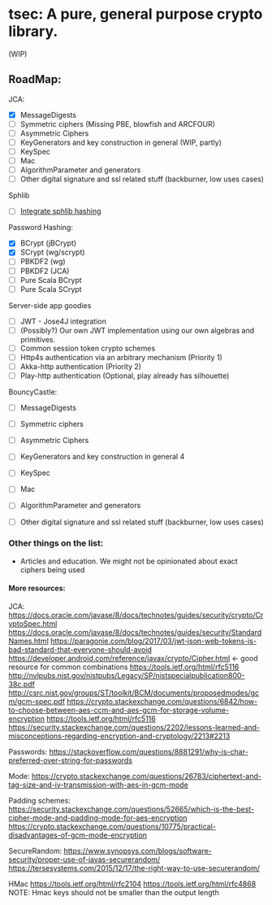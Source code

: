 # tsec: A pure, general purpose crypto library.

(WIP)

## RoadMap:

JCA:
- [x] MessageDigests
- [ ] Symmetric ciphers (Missing PBE, blowfish and ARCFOUR)
- [ ] Asymmetric Ciphers
- [ ] KeyGenerators and key construction in general (WIP, partly)
- [ ] KeySpec
- [ ] Mac
- [ ] AlgorithmParameter and generators
- [ ] Other digital signature and ssl related stuff (backburner, low uses cases)

Sphlib
- [ ] [Integrate sphlib hashing](http://www.saphir2.com/sphlib/)

Password Hashing:
- [x] BCrypt (jBCrypt)
- [x] SCrypt (wg/scrypt)
- [ ] PBKDF2 (wg)
- [ ] PBKDF2 (JCA)
- [ ] Pure Scala BCrypt
- [ ] Pure Scala SCrypt

Server-side app goodies
- [ ] JWT - Jose4J integration
- [ ] (Possibly?) Our own JWT implementation using our own algebras and primitives.
- [ ] Common session token crypto schemes
- [ ] Http4s authentication via an arbitrary mechanism (Priority 1)
- [ ] Akka-http authentication (Priority 2)
- [ ] Play-http authentication (Optional, play already has silhouette)

BouncyCastle:
- [ ] MessageDigests
- [ ] Symmetric ciphers
- [ ] Asymmetric Ciphers
- [ ] KeyGenerators and key construction in general 4
- [ ] KeySpec
- [ ] Mac
- [ ] AlgorithmParameter and generators
- [ ] Other digital signature and ssl related stuff (backburner, low uses cases)


### Other things on the list:
- Articles and education. We might not be opinionated about exact ciphers being used


#### More resources:


 JCA: https://docs.oracle.com/javase/8/docs/technotes/guides/security/crypto/CryptoSpec.html
 https://docs.oracle.com/javase/8/docs/technotes/guides/security/StandardNames.html
 https://paragonie.com/blog/2017/03/jwt-json-web-tokens-is-bad-standard-that-everyone-should-avoid
 https://developer.android.com/reference/javax/crypto/Cipher.html <- good resource for common combinations
 https://tools.ietf.org/html/rfc5116
 http://nvlpubs.nist.gov/nistpubs/Legacy/SP/nistspecialpublication800-38c.pdf
 http://csrc.nist.gov/groups/ST/toolkit/BCM/documents/proposedmodes/gcm/gcm-spec.pdf
 https://crypto.stackexchange.com/questions/6842/how-to-choose-between-aes-ccm-and-aes-gcm-for-storage-volume-encryption
 https://tools.ietf.org/html/rfc5116
 https://security.stackexchange.com/questions/2202/lessons-learned-and-misconceptions-regarding-encryption-and-cryptology/2213#2213
 
 
 Passwords:
 https://stackoverflow.com/questions/8881291/why-is-char-preferred-over-string-for-passwords
 
 Mode:
 https://crypto.stackexchange.com/questions/26783/ciphertext-and-tag-size-and-iv-transmission-with-aes-in-gcm-mode
 

Padding schemes: 
  https://security.stackexchange.com/questions/52665/which-is-the-best-cipher-mode-and-padding-mode-for-aes-encryption
  https://crypto.stackexchange.com/questions/10775/practical-disadvantages-of-gcm-mode-encryption
  
SecureRandom:
https://www.synopsys.com/blogs/software-security/proper-use-of-javas-securerandom/
https://tersesystems.com/2015/12/17/the-right-way-to-use-securerandom/

HMac
https://tools.ietf.org/html/rfc2104
https://tools.ietf.org/html/rfc4868
NOTE: Hmac keys should not be smaller than the output length